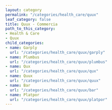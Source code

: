 ```yaml
---
layout: category
permalink: "/categories/health_care/quux"
leaf_category: false
title: Quux - Commercia
path_to_this_category:
- Health & Care
- Quux
child_categories:
- name: Garply
  url: "/categories/health_care/quux/garply"
- name: Plumbus
  url: "/categories/health_care/quux/plumbus"
- name: Qux
  url: "/categories/health_care/quux/qux"
- name: Quux
  url: "/categories/health_care/quux/quux"
- name: Bar
  url: "/categories/health_care/quux/bar"
- name: Platpor
  url: "/categories/health_care/quux/platpor"
---
```

